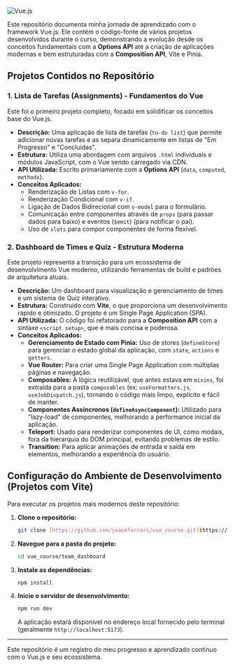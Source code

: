 ![Vue.js](https://img.shields.io/badge/Vue.js-35495E?style=for-the-badge&logo=vue.js&logoColor=4FC08D)

Este repositório documenta minha jornada de aprendizado com o framework Vue.js. Ele contém o código-fonte de vários projetos desenvolvidos durante o curso, demonstrando a evolução desde os conceitos fundamentais com a **Options API** até a criação de aplicações modernas e bem estruturadas com a **Composition API**, Vite e Pinia.

## Projetos Contidos no Repositório

### 1. Lista de Tarefas (Assignments) - Fundamentos do Vue

Este foi o primeiro projeto completo, focado em solidificar os conceitos base do Vue.js.

* **Descrição:** Uma aplicação de lista de tarefas (`to-do list`) que permite adicionar novas tarefas e as separa dinamicamente em listas de "Em Progresso" e "Concluídas".
* **Estrutura:** Utiliza uma abordagem com arquivos `.html` individuais e módulos JavaScript, com o Vue sendo carregado via CDN. 
* **API Utilizada:** Escrito primariamente com a **Options API** (`data`, `computed`, `methods`).
* **Conceitos Aplicados:**
    * Renderização de Listas com `v-for`.
    * Renderização Condicional com `v-if`.
    * Ligação de Dados Bidirecional com `v-model` para o formulário.
    * Comunicação entre componentes através de `props` (para passar dados para baixo) e eventos (`$emit`) (para notificar o pai).
    * Uso de `slots` para compor componentes de forma flexível.

### 2. Dashboard de Times e Quiz - Estrutura Moderna

Este projeto representa a transição para um ecossistema de desenvolvimento Vue moderno, utilizando ferramentas de build e padrões de arquitetura atuais.

* **Descrição:** Um dashboard para visualização e gerenciamento de times e um sistema de Quiz interativo.
* **Estrutura:** Construído com **Vite**, o que proporciona um desenvolvimento rápido e otimizado. O projeto é um Single Page Application (SPA).
* **API Utilizada:** O código foi refatorado para a **Composition API** com a sintaxe `<script setup>`, que é mais concisa e poderosa.
* **Conceitos Aplicados:**
    * **Gerenciamento de Estado com Pinia:** Uso de stores (`defineStore`) para gerenciar o estado global da aplicação, com `state`, `actions` e `getters`.
    * **Vue Router:** Para criar uma Single Page Application com múltiplas páginas e navegação.
    * **Composables:** A lógica reutilizável, que antes estava em `mixins`, foi extraída para a pasta `composables` (ex: `useFormatters.js`, `useJobDispatch.js`), tornando o código mais limpo, explícito e fácil de manter.
    * **Componentes Assíncronos (`defineAsyncComponent`):** Utilizado para "lazy-load" de componentes, melhorando a performance inicial da aplicação.
    * **Teleport:** Usado para renderizar componentes de UI, como modais, fora da hierarquia do DOM principal, evitando problemas de estilo.
    * **Transition:** Para aplicar animações de entrada e saída em elementos, melhorando a experiência do usuário.

## Configuração do Ambiente de Desenvolvimento (Projetos com Vite)

Para executar os projetos mais modernos deste repositório:

1.  **Clone o repositório:**
    ```bash
    git clone [https://github.com/joaoeferrari/vue_course.git](https://github.com/joaoeferrari/vue_course.git)
    ```
2.  **Navegue para a pasta do projeto:**
    ```bash
    cd vue_course/team_dashboard 
    ```
3.  **Instale as dependências:**
    ```bash
    npm install
    ```
4.  **Inicie o servidor de desenvolvimento:**
    ```bash
    npm run dev
    ```
    A aplicação estará disponível no endereço local fornecido pelo terminal (geralmente `http://localhost:5173`).

---

Este repositório é um registro do meu progresso e aprendizado contínuo com o Vue.js e seu ecossistema.

